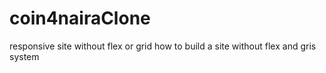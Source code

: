 # coin4nairaClone
responsive site without flex or grid
how to build a site without flex and gris system
